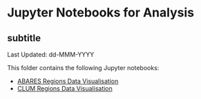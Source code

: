 # Jupyter Notebooks for Analysis
## subtitle

Last Updated: dd-MMM-YYYY

This folder contains the following Jupyter notebooks:
- [ABARES Regions Data Visualisation](ABARESRegions-VisualisationExample.ipynb)
- [CLUM Regions Data Visualisation](CLUMRegions-VisualisationExample.ipynb)


